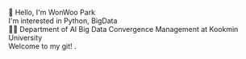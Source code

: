 👋 Hello, I'm WonWoo Park  
I'm interested in Python, BigData  
👨‍🎓 Department of AI Big Data Convergence Management at Kookmin University  
Welcome to my git!  .
